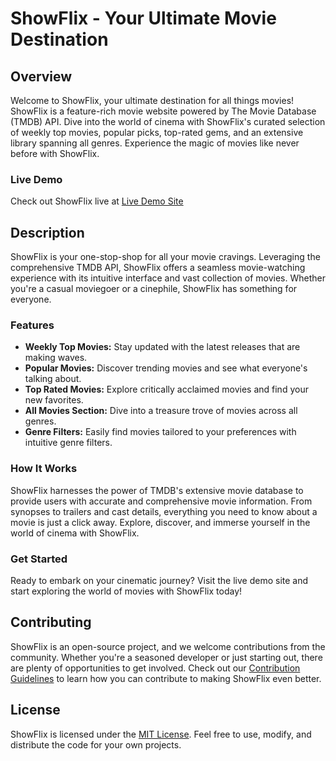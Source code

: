 # ShowFlix - Your Ultimate Movie Destination

## Overview
Welcome to ShowFlix, your ultimate destination for all things movies! ShowFlix is a feature-rich movie website powered by The Movie Database (TMDB) API. Dive into the world of cinema with ShowFlix's curated selection of weekly top movies, popular picks, top-rated gems, and an extensive library spanning all genres. Experience the magic of movies like never before with ShowFlix.

### Live Demo
Check out ShowFlix live at [Live Demo Site](#)

## Description
ShowFlix is your one-stop-shop for all your movie cravings. Leveraging the comprehensive TMDB API, ShowFlix offers a seamless movie-watching experience with its intuitive interface and vast collection of movies. Whether you're a casual moviegoer or a cinephile, ShowFlix has something for everyone.

### Features
- **Weekly Top Movies:** Stay updated with the latest releases that are making waves.
- **Popular Movies:** Discover trending movies and see what everyone's talking about.
- **Top Rated Movies:** Explore critically acclaimed movies and find your new favorites.
- **All Movies Section:** Dive into a treasure trove of movies across all genres.
- **Genre Filters:** Easily find movies tailored to your preferences with intuitive genre filters.

### How It Works
ShowFlix harnesses the power of TMDB's extensive movie database to provide users with accurate and comprehensive movie information. From synopses to trailers and cast details, everything you need to know about a movie is just a click away. Explore, discover, and immerse yourself in the world of cinema with ShowFlix.

### Get Started
Ready to embark on your cinematic journey? Visit the live demo site and start exploring the world of movies with ShowFlix today!

## Contributing
ShowFlix is an open-source project, and we welcome contributions from the community. Whether you're a seasoned developer or just starting out, there are plenty of opportunities to get involved. Check out our [Contribution Guidelines](CONTRIBUTING.md) to learn how you can contribute to making ShowFlix even better.

## License
ShowFlix is licensed under the [MIT License](LICENSE). Feel free to use, modify, and distribute the code for your own projects.
